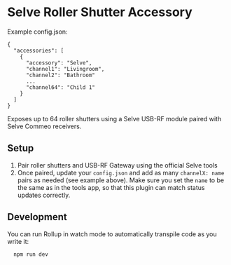 # Selve Roller Shutter Accessory

Example config.json:

    {
      "accessories": [
        {
          "accessory": "Selve",
          "channel1": "Livingroom",
          "channel2": "Bathroom"
          ...
          "channel64": "Child 1"
        }
      ]
    }

Exposes up to 64 roller shutters using a Selve USB-RF module paired with Selve Commeo receivers.

## Setup
1. Pair roller shutters and USB-RF Gateway using the official Selve tools
2. Once paired, update your `config.json` and add as many `channelX: name` pairs as needed (see example above). Make sure you set the `name` to be the same as in the tools app, so that this plugin can match status updates correctly. 

## Development

You can run Rollup in watch mode to automatically transpile code as you write it:

```sh
  npm run dev
```
